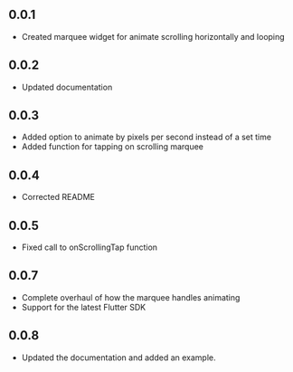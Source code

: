 ## 0.0.1

* Created marquee widget for animate scrolling horizontally and looping

## 0.0.2

* Updated documentation

## 0.0.3

* Added option to animate by pixels per second instead of a set time
* Added function for tapping on scrolling marquee

## 0.0.4

* Corrected README

## 0.0.5

* Fixed call to onScrollingTap function

## 0.0.7

* Complete overhaul of how the marquee handles animating
* Support for the latest Flutter SDK

## 0.0.8

* Updated the documentation and added an example.